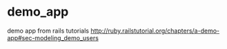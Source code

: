 demo_app
========

demo app from rails tutorials http://ruby.railstutorial.org/chapters/a-demo-app#sec-modeling_demo_users
